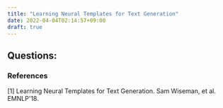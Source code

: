 ```yaml
---
title: "Learning Neural Templates for Text Generation"
date: 2022-04-04T02:14:57+09:00
draft: true
---
```


## Questions: 

### References
[1] Learning Neural Templates for Text Generation. Sam Wiseman, et al. EMNLP'18.